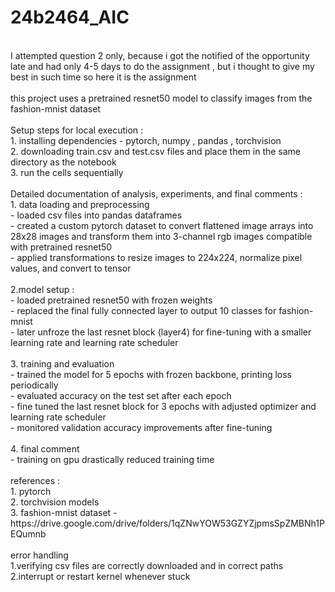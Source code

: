 # 24b2464_AIC
<br>
I attempted question 2 only, because i got the notified of the opportunity late and had only 4-5 days to do the assignment , but i thought to give my best in such time so here it is the assignment
<br>
<br>
this project uses a pretrained resnet50 model to classify images from the fashion-mnist dataset
<br>
<br>
Setup steps for local execution :
<br>
1. installing dependencies - pytorch, numpy  , pandas , torchvision  <br>
2. downloading train.csv and test.csv files and place them in the same directory as the notebook<br>
3. run the cells sequentially<br>
<br>
Detailed documentation of analysis, experiments, and final comments :<br>
1. data loading and preprocessing <br>
- loaded csv files into pandas dataframes <br>
- created a custom pytorch dataset to convert flattened image arrays into 28x28 images and transform them into 3-channel rgb images compatible with pretrained resnet50<br>
- applied transformations to resize images to 224x224, normalize pixel values, and convert to tensor <br> <br>
2.model setup : <br>
- loaded pretrained resnet50 with frozen weights <br>
- replaced the final fully connected layer to output 10 classes for fashion-mnist <br>
- later unfroze the last resnet block (layer4) for fine-tuning with a smaller learning rate and learning rate scheduler <br> <br>
3. training and evaluation  <br>
-  trained the model for 5 epochs with frozen backbone, printing loss periodically <br>
- evaluated accuracy on the test set after each epoch <br>
- fine tuned the last resnet block for 3 epochs with adjusted optimizer and learning rate scheduler <br>
- monitored validation accuracy improvements after fine-tuning <br> <br>
4.  final comment <br>
- training on gpu drastically reduced training time  <br> <br> 
references : <br>
1. pytorch  <br>
2. torchvision models   <br>
3. fashion-mnist dataset - https://drive.google.com/drive/folders/1qZNwYOW53GZYZjpmsSpZMBNh1PEQumnb  <br> <br>
error handling <br>
1.verifying csv files are correctly downloaded and in correct paths  <br>
2.interrupt or restart kernel whenever stuck <br>








